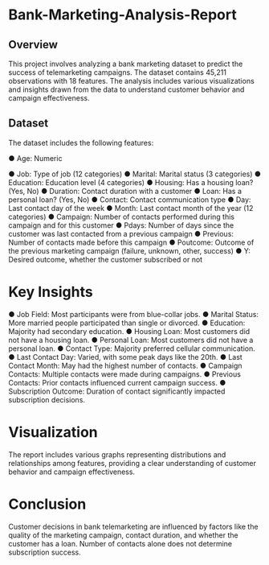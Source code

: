 # Bank-Marketing-Analysis-Report

## Overview
This project involves analyzing a bank marketing dataset to predict the success of telemarketing campaigns. The dataset contains 45,211 observations with 18 features. The analysis includes various visualizations and insights drawn from the data to understand customer behavior and campaign effectiveness.

## Dataset
The dataset includes the following features:

● Age: Numeric

● Job: Type of job (12 categories)
● Marital: Marital status (3 categories)
● Education: Education level (4 categories)
● Housing: Has a housing loan? (Yes, No)
● Duration: Contact duration with a customer
● Loan: Has a personal loan? (Yes, No)
● Contact: Contact communication type
● Day: Last contact day of the week
● Month: Last contact month of the year (12 categories)
● Campaign: Number of contacts performed during this campaign and for this customer
● Pdays: Number of days since the customer was last contacted from a previous campaign
● Previous: Number of contacts made before this campaign
● Poutcome: Outcome of the previous marketing campaign (failure, unknown, other, success)
● Y: Desired outcome, whether the customer subscribed or not

# Key Insights
● Job Field: Most participants were from blue-collar jobs.
● Marital Status: More married people participated than single or divorced.
● Education: Majority had secondary education.
● Housing Loan: Most customers did not have a housing loan.
● Personal Loan: Most customers did not have a personal loan.
● Contact Type: Majority preferred cellular communication.
● Last Contact Day: Varied, with some peak days like the 20th.
● Last Contact Month: May had the highest number of contacts.
● Campaign Contacts: Multiple contacts were made during campaigns.
● Previous Contacts: Prior contacts influenced current campaign success.
● Subscription Outcome: Duration of contact significantly impacted subscription decisions.

# Visualization
The report includes various graphs representing distributions and relationships among features, providing a clear understanding of customer behavior and campaign effectiveness.

# Conclusion
Customer decisions in bank telemarketing are influenced by factors like the quality of the marketing campaign, contact duration, and whether the customer has a loan. Number of contacts alone does not determine subscription success.
